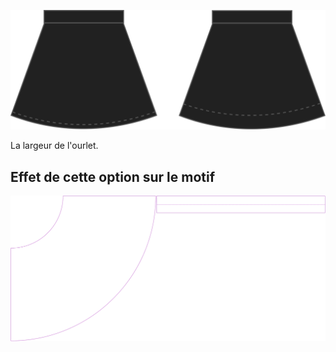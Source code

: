 
![Hem width](hemwidth.svg)

La largeur de l'ourlet.


## Effet de cette option sur le motif
![Cette image montre l'effet de cette option en superposant plusieurs variantes qui ont une valeur différente pour cette option](sandy_hemwidth_sample.svg "Effet de cette option sur le motif")